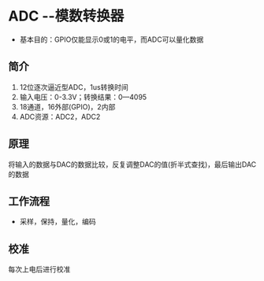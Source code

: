 # ADC --模数转换器
- 基本目的：GPIO仅能显示0或1的电平，而ADC可以量化数据
## 简介
1. 12位逐次逼近型ADC，1us转换时间
2. 输入电压：0-3.3V；转换结果：0—4095
3. 18通道，16外部(GPIO)，2内部
4. ADC资源：ADC2，ADC2
## 原理
将输入的数据与DAC的数据比较，反复调整DAC的值(折半式查找)，最后输出DAC的数据
## 工作流程
- 采样，保持，量化，编码
## 校准
每次上电后进行校准
